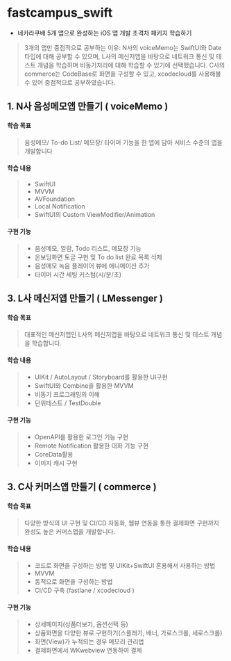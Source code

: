 # fastcampus_swift
- 네카라쿠배 5개 앱으로 완성하는 iOS 앱 개발 초격차 패키지 학습하기
> 3개의 앱만 중점적으로 공부하는 이유: N사의 voiceMemo는 SwiftUI와 Date타입에 대해 공부할 수 있으며, L사의 메신저앱을 바탕으로 네트워크
통신 및 테스트 개념을 학습하며 비동기처리에 대해 학습할 수 있기에 선택했습니다. C사의 commerce는 CodeBase로 화면을 구성할 수 있고, xcodecloud를 사용해볼 수 있어 중점적으로 공부하였습니다.

## 1. N사 음성메모앱 만들기 ( voiceMemo )
#### 학습 목표
>
> 음성메모/ To-do List/ 메모장/ 타이머 기능을 한 앱에 담아 서비스 수준의 앱을 개발합니다

#### 학습 내용
> 
> * SwiftUI
> * MVVM
> * AVFoundation
> * Local Notification
> * SwiftUI의 Custom ViewModifier/Animation
 
#### 구현 기능
> 
> * 음성메모, 알람, Todo 리스트, 메모장 기능
> * 온보딩화면 토글 구현 및 To do list 완료 목록 삭제
> * 음성메모 녹음 플레이어 뷰에 애니메이션 추가
> * 타이머 시간 세팅 커스텀(시/분/초)

## 3. L사 메신저앱 만들기 ( LMessenger )
#### 학습 목표
>
> 대표적인 메신저앱인 L사의 메신저앱을 바탕으로 네트워크 통신 및 테스트 개념을 학습합니다.

#### 학습 내용
> 
> * UIKit / AutoLayout / Storyboard를 활용한 UI구현
> * SwiftUI와 Combine을 활용한 MVVM
> * 비동기 프로그래밍의 이해
> * 단위테스트 / TestDouble

#### 구현 기능
> 
> * OpenAPI를 활용한 로그인 기능 구현
> * Remote Notification 활용한 대화 기능 구현
> * CoreData활용
> * 이미지 캐시 구현


## 3. C사 커머스앱 만들기 ( commerce )
#### 학습 목표
>
> 다양한 방식의 UI 구현 및 CI/CD 자동화, 웹뷰 연동을 통한 결제화면 구현까지 완성도 높은 커머스앱을 개발합니다.

#### 학습 내용
> 
> * 코드로 화면을 구성하는 방법 및 UIKit+SwiftUI 혼용해서 사용하는 방법
> * MVVM
> * 동적으로 화면을 구성하는 방법
> * CI/CD 구축 (fastlane / xcodecloud )

#### 구현 기능
> 
> * 상세페이지(상품더보기, 옵션선택 등)
> * 상품화면을 다양한 뷰로 구현하기(스플래기, 배너, 가로스크롤, 세로스크롤)
> * 화면(View)가 누적되는 경우 메모리 관리법
> * 결제화면에서 WKwebview 연동하여 결제

